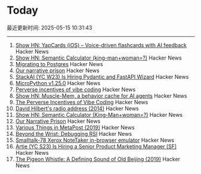 # Today

最近更新时间: 2025-05-15 10:31:43

--- 
1. [Show HN: YapCards (iOS) – Voice-driven flashcards with AI feedback](https://news.ycombinator.com/item?id=43990868) Hacker News
2. [Show HN: Semantic Calculator (king-man+woman=?)](https://calc.datova.ai) Hacker News
3. [Migrating to Postgres](https://engineering.usemotion.com/migrating-to-postgres-3c93dff9c65d) Hacker News
4. [Our narrative prison](https://aeon.co/essays/why-does-every-film-and-tv-series-seem-to-have-the-same-plot) Hacker News
5. [StackAI (YC W23) Is Hiring Pydantic and FastAPI Wizard](https://www.ycombinator.com/companies/stackai/jobs/8nYnmlN-backend-engineer) Hacker News
6. [MicroPython v1.25.0](https://github.com/micropython/micropython/releases/tag/v1.25.0) Hacker News
7. [Perverse incentives of vibe coding](https://fredbenenson.medium.com/the-perverse-incentives-of-vibe-coding-23efbaf75aee) Hacker News
8. [Show HN: Muscle-Mem, a behavior cache for AI agents](https://github.com/pig-dot-dev/muscle-mem) Hacker News
9. [The Perverse Incentives of Vibe Coding](https://fredbenenson.medium.com/the-perverse-incentives-of-vibe-coding-23efbaf75aee) Hacker News
10. [David Hilbert's radio address (2014)](https://old.maa.org/press/periodicals/convergence/david-hilberts-radio-address) Hacker News
11. [Show HN: Semantic Calculator (King-Man+woman=?)](https://calc.datova.ai) Hacker News
12. [Our Narrative Prison](https://aeon.co/essays/why-does-every-film-and-tv-series-seem-to-have-the-same-plot) Hacker News
13. [Various Things in MetaPost (2019)](https://habr.com/en/articles/454376/) Hacker News
14. [Beyond the Wrist: Debugging RSI](https://www.debugyourpain.org/docs/main_posts/understand/debugging_rsi/) Hacker News
15. [Smalltalk-78 Xerox NoteTaker in-browser emulator](https://smalltalkzoo.thechm.org/users/bert/Smalltalk-78.html) Hacker News
16. [Artie (YC S23) Is Hiring a Senior Product Marketing Manager (SF)](https://www.ycombinator.com/companies/artie/jobs/sOFeWnv-senior-product-marketing-manager) Hacker News
17. [The Pigeon Whistle: A Defining Sound of Old Beijing (2019)](http://www.chinatoday.com.cn/ctenglish/2018/cs/201911/t20191129_800186426.html) Hacker News
